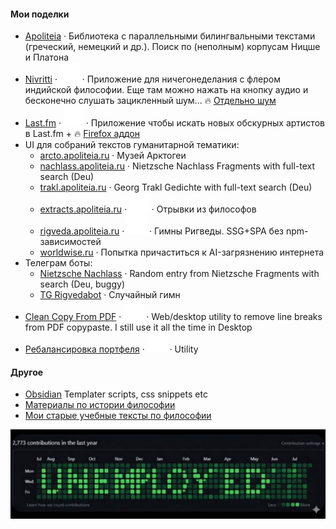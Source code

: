 #### Мои поделки
- [Apoliteia](https://apoliteia.ru) · Библиотека с параллельными билингвальными текстами (греческий, немецкий и др.). Поиск по (неполным) корпусам Ницше и Платона
- [Nivritti](https://nivritti.vercel.app/) · [![GitHub Logo](https://github.com/siebentod/siebentod/blob/main/assets/github.svg)](https://github.com/siebentod/nivritti) · Приложение для ничегонеделания с флером индийской философии. Еще там можно нажать на кнопку аудио и бесконечно слушать зацикленный шум... 🔥 [Отдельно шум](https://noise-mc.ru)
- [Last.fm](https://lastfm-obscure-artists.vercel.app/) · [![GitHub Logo](https://github.com/siebentod/siebentod/blob/main/assets/github.svg)](https://github.com/siebentod/lastfm-obscure-artists) · Приложение чтобы искать новых обскурных артистов в Last.fm + 🔥 [Firefox аддон](https://addons.mozilla.org/en-US/firefox/addon/last-fm-get-obscure-artists/)
- UI для собраний текстов гуманитарной тематики:
  - [arcto.apoliteia.ru](https://arcto.apoliteia.ru/) · Музей Арктогеи
  - [nachlass.apoliteia.ru](https://nachlass.apoliteia.ru/) · Nietzsche Nachlass Fragments with full-text search (Deu)
  - [trakl.apoliteia.ru](https://trakl.apoliteia.ru/) · Georg Trakl Gedichte with full-text search (Deu)
  - [extracts.apoliteia.ru](https://extracts.apoliteia.ru/) · [![GitHub Logo](https://github.com/siebentod/siebentod/blob/main/assets/github.svg)](https://github.com/siebentod/philosophy-extracts) · Отрывки из философов
  - [rigveda.apoliteia.ru](https://rigveda.apoliteia.ru/) · [![GitHub Logo](https://github.com/siebentod/siebentod/blob/main/assets/github.svg)](https://github.com/siebentod/rigveda-purejs) · Гимны Ригведы. SSG+SPA без npm-зависимостей
  - [worldwise.ru](https://worldwise.ru/) · Попытка причаститься к AI-загрязнению интернета
- Телеграм боты:
  - [Nietzsche Nachlass](https://t.me/nietzschenachlass_bot) · Random entry from Nietzsche Fragments with search (Deu, buggy)
  - [TG Rigvedabot](https://t.me/rigvedabot_bot) · Случайный гимн
- [Clean Copy From PDF](https://github.com/siebentod/clean-copy-from-pdf/releases) · [![GitHub Logo](https://github.com/siebentod/siebentod/blob/main/assets/github.svg)](https://github.com/siebentod/clean-copy-from-pdf) · Web/desktop utility to remove line breaks from PDF copypaste. I still use it all the time in Desktop
- [Ребалансировка портфеля](https://portfolio-rebalance.ru/) · [![GitHub Logo](https://github.com/siebentod/siebentod/blob/main/assets/github.svg)](https://github.com/siebentod/portfolio-rebalance) · Utility

#### Другое
- [Obsidian](https://github.com/siebentod/obsidian-snippets) Templater scripts, css snippets etc
- [Материалы по истории философии](https://github.com/siebentod/history-of-philosophy)
- [Мои старые учебные тексты по философии](https://dzen.ru/phil)

![GitHub Unemployed](https://github.com/siebentod/siebentod/blob/main/assets/unemployed.jpg)
